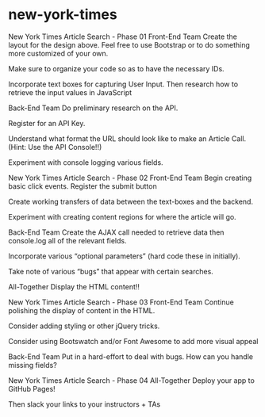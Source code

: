 # new-york-times
New York Times Article Search - Phase 01
Front-End Team
Create the layout for the design above. Feel free to use Bootstrap or to do something more customized of your own.

Make sure to organize your code so as to have the necessary IDs.

Incorporate text boxes for capturing User Input. Then research how to retrieve the input values in JavaScript

Back-End Team
Do preliminary research on the API.

Register for an API Key.

Understand what format the URL should look like to make an Article Call. (Hint: Use the API Console!!)

Experiment with console logging various fields.

New York Times Article Search - Phase 02
Front-End Team
Begin creating basic click events. Register the submit button

Create working transfers of data between the text-boxes and the backend.

Experiment with creating content regions for where the article will go.

Back-End Team
Create the AJAX call needed to retrieve data then console.log all of the relevant fields.

Incorporate various “optional parameters” (hard code these in initially).

Take note of various “bugs” that appear with certain searches.

All-Together
Display the HTML content!!

New York Times Article Search - Phase 03
Front-End Team
Continue polishing the display of content in the HTML.

Consider adding styling or other jQuery tricks.

Consider using Bootswatch and/or Font Awesome to add more visual appeal

Back-End Team
Put in a hard-effort to deal with bugs. How can you handle missing fields?

New York Times Article Search - Phase 04
All-Together
Deploy your app to GitHub Pages!

Then slack your links to your instructors + TAs